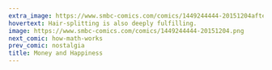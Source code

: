 ```yaml
---
extra_image: https://www.smbc-comics.com/comics/1449244444-20151204after.png
hovertext: Hair-splitting is also deeply fulfilling.
image: https://www.smbc-comics.com/comics/1449244444-20151204.png
next_comic: how-math-works
prev_comic: nostalgia
title: Money and Happiness
---
```


